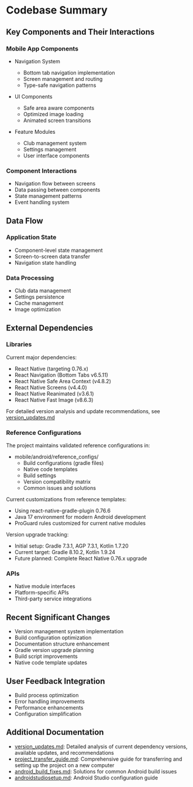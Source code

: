 # Codebase Summary

## Key Components and Their Interactions
### Mobile App Components
- Navigation System
  * Bottom tab navigation implementation
  * Screen management and routing
  * Type-safe navigation patterns

- UI Components
  * Safe area aware components
  * Optimized image loading
  * Animated screen transitions

- Feature Modules
  * Club management system
  * Settings management
  * User interface components

### Component Interactions
- Navigation flow between screens
- Data passing between components
- State management patterns
- Event handling system

## Data Flow
### Application State
- Component-level state management
- Screen-to-screen data transfer
- Navigation state handling

### Data Processing
- Club data management
- Settings persistence
- Cache management
- Image optimization

## External Dependencies
### Libraries
Current major dependencies:
- React Native (targeting 0.76.x)
- React Navigation (Bottom Tabs v6.5.11)
- React Native Safe Area Context (v4.8.2)
- React Native Screens (v4.4.0)
- React Native Reanimated (v3.6.1)
- React Native Fast Image (v8.6.3)

For detailed version analysis and update recommendations, see [version_updates.md](version_updates.md)

### Reference Configurations
The project maintains validated reference configurations in:
- mobile/android/reference_configs/
  * Build configurations (gradle files)
  * Native code templates
  * Build settings
  * Version compatibility matrix
  * Common issues and solutions

Current customizations from reference templates:
- Using react-native-gradle-plugin 0.76.6
- Java 17 environment for modern Android development
- ProGuard rules customized for current native modules

Version upgrade tracking:
- Initial setup: Gradle 7.3.1, AGP 7.3.1, Kotlin 1.7.20
- Current target: Gradle 8.10.2, Kotlin 1.9.24
- Future planned: Complete React Native 0.76.x upgrade

### APIs
- Native module interfaces
- Platform-specific APIs
- Third-party service integrations

## Recent Significant Changes
- Version management system implementation
- Build configuration optimization
- Documentation structure enhancement
- Gradle version upgrade planning
- Build script improvements
- Native code template updates

## User Feedback Integration
- Build process optimization
- Error handling improvements
- Performance enhancements
- Configuration simplification

## Additional Documentation
- [version_updates.md](version_updates.md): Detailed analysis of current dependency versions, available updates, and recommendations
- [project_transfer_guide.md](project_transfer_guide.md): Comprehensive guide for transferring and setting up the project on a new computer
- [android_build_fixes.md](android_build_fixes.md): Solutions for common Android build issues
- [androidstudiosetup.md](androidstudiosetup.md): Android Studio configuration guide
